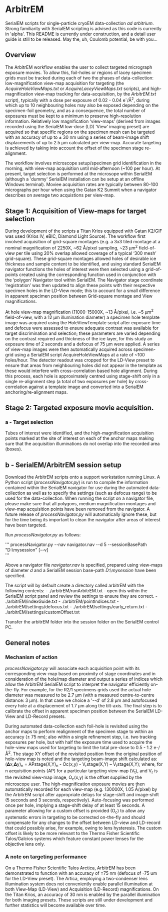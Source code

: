 # ArbitrEM
SerialEM scripts for single-particle cryoEM data-collection *ad arbitrium*. Strong familiarity with SerialEM scripting is advised as this code is currently in 'alpha'. This README is currently under construction, and a detail user guide is still to be released. May the, uh, Coulomb potential, be with you...

## Overview
The ArbitrEM workflow enables the user to collect targeted micrograph exposure movies. To allow this, foil-holes or regions of lacey specimen grids must be tracked during each of two the phases of data-collection: low-magnification view-map acquisition for targeting (the *AcquireHoleViewMaps.txt* or *AcquireLaceyViewMaps.txt* scripts), and high-magnification view-map tracking for data-acquisition, by the *ArbitrEM.txt* script), typically with a dose per exposure of 0.02 - 0.04 e<sup>-</sup>/Å<sup>2</sup>, during which up to 10 neighbouring holes may also be exposed depending on the specimen-foil geometry, and as a consequence, the total number of exposures must be kept to a minimum to preserve high-resolution information. Relatively low magnification ‘view-maps’ (derived from images recorded using the SerialEM low-dose (LD) ‘View’ imaging preset) are acquired so that specific regions on the specimen mesh can be targeted with an accuracy of up to ± 30 nm using a series of beam-image shift displacements of up to 2.5 µm calculated per view-map. Accurate targeting is achieved by taking into account the offset of the specimen stage re-alignment. 

The workflow involves microscope setup/specimen grid identification in the morning, with view-map acquisition until mid-afternoon (~100 per hour). At present, target selection is performed at the microsope within SerialEM (although a 'dummy' SerialEM installation can be setup at an offline Windows terminal). Moviee acquisition rates are typically between 80-100 micrographs per hour when using the Gatan K2 Summit when a navigator describes on average two acquistions per view-map.

## Stage 1: Acquisition of View-maps for target selection
During development of the scripts a Titan Krios equipped with Gatan K2/GIF was used (Krios IV, eBIC, Diamond Light Source). The workflow first involved acquisition of grid-square montages (e.g. a 3x3 tiled montage at a nominal magnification of 2250X, ~62 Å/pixel sampling, ~23 µm<sup>2</sup> field-of-view per tile using 20% overlap allowed coverage of a typical ‘300 mesh’ grid-square). These grid-square montages allowed holes of desirable ice thickness and sample content to be identified, and using standard SerialEM navigator functions the holes of interest were then selected using a grid-of-points created using the corresponding function used in conjunction with the ‘polygon’ Navigator tool within SerialEM. The Navigator stage coordinate ‘registration’ was then updated to align these points with their respective specimen holes in the LD-View mode; this to account for a small difference in apparent specimen position between Grid-square montage and View magnifications. 

At hole view-map magnification (11000-15000X, ~13 Å/pixel, i.e. ~5 µm<sup>2</sup> field-of-view, with a 12 µm illumination diameter) a specimen hole template image was acquired using the HoleViewTemplate script after exposure time and defocus were assessed to ensure adequate contrast was available for target discrimination and selection; these parameters are varied depending on the contrast required and thickness of the ice layer, for this study an exposure time of 2 seconds and a defocus of 75 µm were applied. A series of view-map images were then automatically acquired across specimen-grid using a SerialEM script AcquireHoleViewMaps at a rate of ~100 holes/hour. The detector readout was cropped for the LD-View preset to ensure that areas from neighbouring holes did not appear in the template as these would interfere with cross-correlation based hole alignment. During this process, each hole is approximately centred using stage-shift only in a single re-alignment step (a total of two exposures per hole) by cross-correlation against a template image and converted into a SerialEM anchoring/re-alignment maps. 

## Stage 2: Targeted exposure movie acquisition.

### a - Target selection
Tubes of interest were identified, and the high-magnification acquisition points marked at the site of interest on each of the anchor maps making sure that the acquisition illuminations do not overlap into the recorded area (boxes). 

## b - SerialEM/ArbitrEM session setup
Download the ArbitrEM scripts onto a support workstation running Linux. A Python script (*processNavigator.py*) is run to compile the information contained within the SerialEM navigator for use during the automated data-collection as well as to specify the settings (such as defocus range) to be used for the data-collection. When running the script on a navigator file, please make sure that all polygons, medium magnification montages and view-map acquisition points have been removed from the navigator. A future release of *processNavigator.py* will automatically ignore these, but for the time being its important to clean the navigator after areas of interest have been targeted.

Run *processNavigator.py* as follows:

'''
processNavigator.py --nav navigator.nav --d 5 --sessionBasePath "D:\mysession" [--v]                                                   
'''

Above a navigator file *navigator.nav* is specified, prepared using view-maps of diameter *d* and a SerialEM session base-path *D:\mysession* have been specified.

The script will by default create a directory called arbitrEM with the following contents:
    - ./arbitrEM/runArbitrEM.txt - open this within the SerialEM script panel and review the settings to ensure they are correct.
    - ./arbitrEM/indexGuide.txt
    - ./arbitrEM/pointIndices.txt
    - ./arbitrEM/settings/defocus.txt
    - ./arbitrEM/settings/early_return.txt
    - ./arbitrEM/settings/customOffset.txt

Transfer the arbitrEM folder into the session folder on the SerialEM control PC.

## General notes

### Mechanism of action
*processNavigator.py* will associate each acquisition point with its corresponding view-map based on proximity of stage coordinates and in consideration of the hole/map diameter and output a series of indices which allow the ArbitrEM SerialEM script to interpret the navigator efficiently on-the-fly. For example, for the R2/1 specimens grids used the actual hole diameter was measured to be 2.7 µm (with a measured centre-to-centre distance: 3 µm). In that case we choice a  '--d' of 2.8 µm and autofocused every hole at a displacement of 1.7 µm along the tilt-axis. The final step is to calibrate the offset in apparent specimen position between the SerialEM LD-View and LD-Record presets. 

During automated data-collection each foil-hole is revisited using the anchor maps to perform realignment of the specimen stage to within an accuracy (± 75 nm); also within a single refinement step, i.e. two tracking exposures per hole, but with half the exposure time used to acquire the hole-view maps used for targeting to limit the total pre-dose to 0.5 - 1.2 e-/Å<sup>2</sup>.  The stage XY offset of the revisited position from the original position of hole-view map is noted and the targeting beam-image shift calculated as: (𝚫x,𝚫y)<sub>n</sub> = APstage(X,Y)<sub>n</sub>  - Oc(x,y) - V<sub>r</sub>stage(X,Y) – V<sub>t</sub>stage(X,Y); where, for n acquisition points (AP) for a particular targeting view-map (V<sub>t</sub>), and V<sub>r</sub> is the revisited view-map image, O<sub>c</sub>(x,y) is the offset supplied by the microscope user. The high-magnification exposure movies are then automatically recorded for each view-map (e.g. 130000X, 1.05 Å/pixel) by the ArbitrEM script after appropriate delays for stage-shift and image-shift (5 seconds and 3 seconds, respectively). Auto-focusing was performed once per hole, implying a stage-shift delay of at least 15 seconds. A parameter allowing for a custom offset is provided (O<sub>c</sub>) to allow any systematic errors in targeting to be corrected on-the-fly and should compensate for any changes to the offset between LD-view and LD-record that could possibly arise, for example, owing to lens hysteresis. The custom offset is likely to be more relevant to the Thermo Fisher Scientific Talos/Galcios systems which feature constant power lenses for the objective lens only. 

### A note on targeting performance
On a Thermo Fisher Scientific Talos Arctica, ArbitrEM has been demonstrated to function with an accuracy of ±75 nm (defocus of -75 um for the LD-View preset). The Artica, employing a two-condenser lens illumination system does not conveniently enable parallel illumination at both View-Map (LD-View) and Acquisition (LD-Record) magnifications. On the Titan Krios, an accuracy of 30 nm is enabled by the parallel illumination for both imaging presets. These scripts are still under development and further statistics will become available over time.



